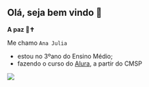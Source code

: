 ## Olá, seja bem vindo 👋

**A paz 🤝✝️**

Me chamo `Ana Julia`
 - estou no 3ºano do Ensino Médio;
 - fazendo o curso do [Alura](https://www.alura.com.br), a partir do CMSP

![](https://media.tenor.com/D35pY076TnwAAAAM/catholic-cross.gif)
